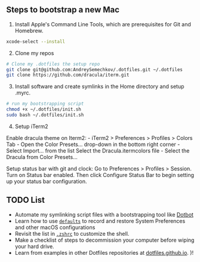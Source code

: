 ## Steps to bootstrap a new Mac

1. Install Apple's Command Line Tools, which are prerequisites for Git and Homebrew.

```zsh
xcode-select --install
```


2. Clone my repos

```zsh
# Clone my .dotfiles the setup repo
git clone git@github.com:AndreySemechkov/.dotfiles.git ~/.dotfiles
git clone https://github.com/dracula/iterm.git
```

3. Install software and create symlinks in the Home directory and setup .myrc.

```zsh
# run my bootstrapping script
chmod +x ~/.dotfiles/init.sh
sudo bash ~/.dotfiles/init.sh
```

4. Setup iTerm2

Enable dracula theme on Iterm2:
    - iTerm2 > Preferences > Profiles > Colors Tab
    - Open the Color Presets... drop-down in the bottom right corner
    - Select Import... from the list
       Select the Dracula.itermcolors file
    - Select the Dracula from Color Presets...

Setup status bar with git and clock:
    Go to Preferences > Profiles > Session. Turn on Status bar enabled. Then click Configure Status Bar to begin setting up your status bar configuration.


## TODO List
- Automate my symlinking script files with a bootstrapping tool like [Dotbot](https://github.com/anishathalye/dotbot)
- Learn how to use [`defaults`](https://macos-defaults.com/#%F0%9F%99%8B-what-s-a-defaults-command) to record and restore System Preferences and other macOS configurations
- Revisit the list in [`.zshrc`](.zshrc) to customize the shell.
- Make a checklist of steps to decommission your computer before wiping your hard drive.
- Learn from examples in other Dotfiles repositories at [dotfiles.github.io](https://dotfiles.github.io/).
)!
